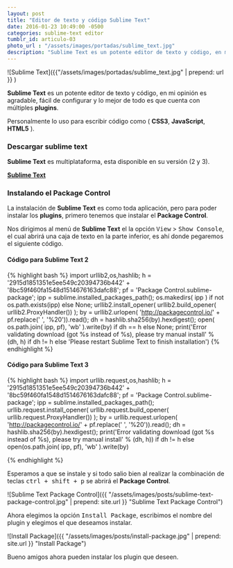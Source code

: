 ```yaml
---
layout: post
title: "Editor de texto y código Sublime Text"
date: 2016-01-23 10:49:00 -0500
categories: sublime-text editor
tumblr_id: articulo-03
photo_url : "/assets/images/portadas/sublime_text.jpg"
description: "Sublime Text es un potente editor de texto y código, en mi opinión es agradable,  fácil de configurar y lo mejor de todo es que cuenta con múltiples plugins..."
---
```

![Sublime Text]({{"/assets/images/portadas/sublime_text.jpg" | prepend: url }} )

**Sublime Text** es un potente editor de texto y código, en mi opinión es agradable,  fácil de configurar y lo mejor de todo es que cuenta con múltiples **plugins**.

Personalmente lo uso para escribir código como ( **CSS3**, **JavaScript**, **HTML5** ).

### Descargar sublime text

**Sublime Text** es multiplataforma, esta disponible en su versión (2 y 3).

<a class="btn btn-link" href="http://www.sublimetext.com/" target="_blank">**Sublime Text**</a>

### Instalando el Package Control

La instalación de **Sublime Text** es como toda aplicación, pero para poder instalar los **plugins**, primero tenemos que instalar el **Package Control**.

Nos dirigimos al menú de **Sublime Text** el la opción <kbd>View</kbd> > <kbd>Show Console</kbd>, el cual abrirá una caja de texto en la parte inferior, es ahí donde pegaremos el siguiente código.

#### Código para Sublime Text 2
{% highlight bash %}
import urllib2,os,hashlib; h = '2915d1851351e5ee549c20394736b442' + '8bc59f460fa1548d1514676163dafc88'; pf = 'Package Control.sublime-package'; ipp = sublime.installed_packages_path(); os.makedirs( ipp ) if not os.path.exists(ipp) else None; urllib2.install_opener( urllib2.build_opener( urllib2.ProxyHandler()) ); by = urllib2.urlopen( 'http://packagecontrol.io/' + pf.replace(' ', '%20')).read(); dh = hashlib.sha256(by).hexdigest(); open( os.path.join( ipp, pf), 'wb' ).write(by) if dh == h else None; print('Error validating download (got %s instead of %s), please try manual install' % (dh, h) if dh != h else 'Please restart Sublime Text to finish installation')
{% endhighlight %}

#### Código para Sublime Text 3

{% highlight bash %}
import urllib.request,os,hashlib; h = '2915d1851351e5ee549c20394736b442' + '8bc59f460fa1548d1514676163dafc88'; pf = 'Package Control.sublime-package'; ipp = sublime.installed_packages_path(); urllib.request.install_opener( urllib.request.build_opener( urllib.request.ProxyHandler()) ); by = urllib.request.urlopen( 'http://packagecontrol.io/' + pf.replace(' ', '%20')).read(); dh = hashlib.sha256(by).hexdigest(); print('Error validating download (got %s instead of %s), please try manual install' % (dh, h)) if dh != h else open(os.path.join( ipp, pf), 'wb' ).write(by)

{% endhighlight %}

Esperamos a que se instale y si todo salio bien al realizar la combinación de teclas <kbd>ctrl + shift + p</kbd> se abrirá el **Package Control**.

![Sublime Text Package Control]({{ "/assets/images/posts/sublime-text-package-control.jpg" | prepend: site.url }} "Sublime Text Package Control")

Ahora elegimos la opción <kbd>Install Package</kbd>, escribimos el nombre del plugin y elegimos el que deseamos instalar.

![Install Package]({{ "/assets/images/posts/install-package.jpg" | prepend: site.url }} "Install Package")

Bueno amigos ahora pueden instalar los plugin que deseen.
